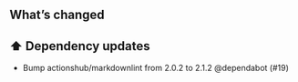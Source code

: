 ## What’s changed
## ⬆️ Dependency updates

- Bump actionshub/markdownlint from 2.0.2 to 2.1.2 @dependabot (#19)

